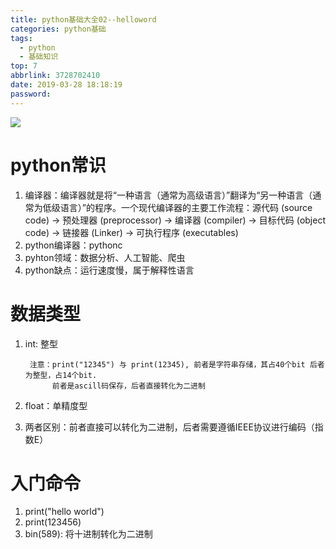 ```yaml
---
title: python基础大全02--helloword
categories: python基础
tags:
  - python
  - 基础知识
top: 7
abbrlink: 3728702410
date: 2019-03-28 18:18:19
password:
---
```



![](https://jwangtec.oss-cn-chengdu.aliyuncs.com/jwangcloud/index/python01.jpeg)


# python常识

<!--more-->


1. 编译器：编译器就是将“一种语言（通常为高级语言）”翻译为“另一种语言（通常为低级语言）”的程序。一个现代编译器的主要工作流程：源代码 (source code) → 预处理器 (preprocessor) → 编译器 (compiler) → 目标代码 (object code) → 链接器 (Linker) → 可执行程序 (executables)
2. python编译器：pythonc
3. pyhton领域：数据分析、人工智能、爬虫
4. python缺点：运行速度慢，属于解释性语言

# 数据类型

1. int: 整型 
		
		注意：print("12345") 与 print(12345), 前者是字符串存储，其占40个bit 后者为整型，占14个bit.
			 前者是ascill码保存，后者直接转化为二进制
2. float：单精度型 
3. 两者区别：前者直接可以转化为二进制，后者需要遵循IEEE协议进行编码（指数E）

# 入门命令

1. print("hello world")
2. print(123456)
3. bin(589): 将十进制转化为二进制
